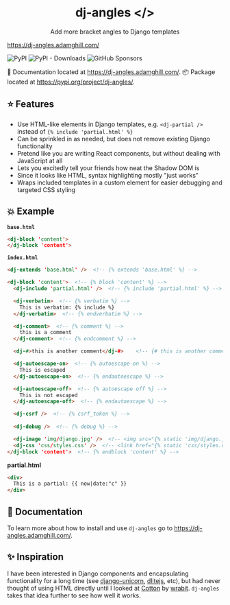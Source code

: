 <p align="center">
  <h1 align="center">dj-angles &lt;/&gt;</h1>
</p>
<p align="center">Add more bracket angles to Django templates</p>

https://dj-angles.adamghill.com/

![PyPI](https://img.shields.io/pypi/v/dj-angles?color=blue&style=flat-square)
![PyPI - Downloads](https://img.shields.io/pypi/dm/dj-angles?color=blue&style=flat-square)
![GitHub Sponsors](https://img.shields.io/github/sponsors/adamghill?color=blue&style=flat-square)

📖 Documentation located at https://dj-angles.adamghill.com/.
📦 Package located at https://pypi.org/project/dj-angles/.

## ⭐ Features

- Use HTML-like elements in Django templates, e.g. `<dj-partial />` instead of `{% include 'partial.html' %}`
- Can be sprinkled in as needed, but does not remove existing Django functionality
- Pretend like you are writing React components, but without dealing with JavaScript at all
- Lets you excitedly tell your friends how neat the Shadow DOM is
- Since it looks like HTML, syntax highlighting mostly "just works"
- Wraps included templates in a custom element for easier debugging and targeted CSS styling

## 💥 Example

**`base.html`**

```html
<dj-block 'content'>
</dj-block 'content'>
```

**`index.html`**

```html
<dj-extends 'base.html' />  <!-- {% extends 'base.html' %} -->

<dj-block 'content'>  <!-- {% block 'content' %} -->
  <dj-include 'partial.html' />  <!-- {% include 'partial.html' %} -->

  <dj-verbatim>  <!-- {% verbatim %} -->
    This is verbatim: {% include %}
  </dj-verbatim>  <!-- {% endverbatim %} -->

  <dj-comment>  <!-- {% comment %} -->
    this is a comment
  </dj-comment>  <!-- {% endcomment %} -->

  <dj-#>this is another comment</dj-#>    <!-- {# this is another comment #} -->

  <dj-autoescape-on>  <!-- {% autoescape-on %} -->
    This is escaped
  </dj-autoescape-on>  <!-- {% endautoescape %} -->

  <dj-autoescape-off>  <!-- {% autoescape off %} -->
    This is not escaped
  </dj-autoescape-off>  <!-- {% endautoescape %} -->

  <dj-csrf />  <!-- {% csrf_token %} -->
  
  <dj-debug />  <!-- {% debug %} -->

  <dj-image 'img/django.jpg' />  <!-- <img src="{% static 'img/django.jpg' %}" /> -->
  <dj-css 'css/styles.css' />  <!-- <link href="{% static 'css/styles.css' %}" rel="stylesheet" /> -->
</dj-block 'content'>  <!-- {% endblock 'content' %} -->
```

**partial.html**

```html
<div>
  This is a partial: {{ now|date:"c" }}
</div>
```

## 📖 Documentation

To learn more about how to install and use `dj-angles` go to https://dj-angles.adamghill.com/.

## ✨ Inspiration

I have been interested in Django components and encapsulating functionality for a long time (see [django-unicorn](https://www.django-unicorn.com), [dlitejs](https://dlitejs.com), etc), but had never thought of using HTML directly until I looked at [Cotton](https://django-cotton.com) by [wrabit](https://github.com/wrabit). `dj-angles` takes that idea further to see how well it works.

